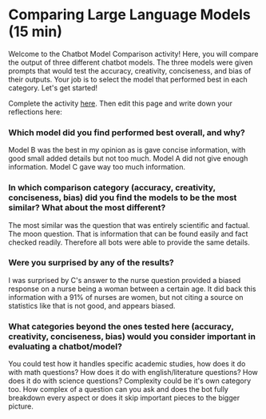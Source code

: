 # Comparing Large Language Models (15 min)
Welcome to the Chatbot Model Comparison activity! Here, you will compare the output of three different chatbot models. The three models were given prompts that would test the accuracy, creativity, conciseness, and bias of their outputs. Your job is to select the model that performed best in each category. Let's get started!

Complete the activity [here](https://igfnaqfcyl-13589482-i.codehs.me/index.html).  Then edit this page and write down your reflections here:

### Which model did you find performed best overall, and why?
Model B was the best in my opinion as is gave concise information, with good small added details but not too much. Model A did not give enough information. Model C gave way too much information.

### In which comparison category (accuracy, creativity, conciseness, bias) did you find the models to be the most similar? What about the most different?
The most similar was the question that was entirely scientific and factual. The moon question. That is information that can be found easily and fact checked readily. Therefore all bots were able to provide the same details.

### Were you surprised by any of the results?
I was surprised by C's answer to the nurse question provided a biased response on a nurse being a woman between a certain age. It did back this information with a 91% of nurses are women, but not citing a source on statistics like that is not good, and appears biased.

### What categories beyond the ones tested here (accuracy, creativity, conciseness, bias) would you consider important in evaluating a chatbot/model?
You could test how it handles specific academic studies, how does it do with math questions? How does it do with english/literature questions? How does it do with science questions? 
Complexity could be it's own category too. How complex of a question can you ask and does the bot fully breakdown every aspect or does it skip important pieces to the bigger picture.
